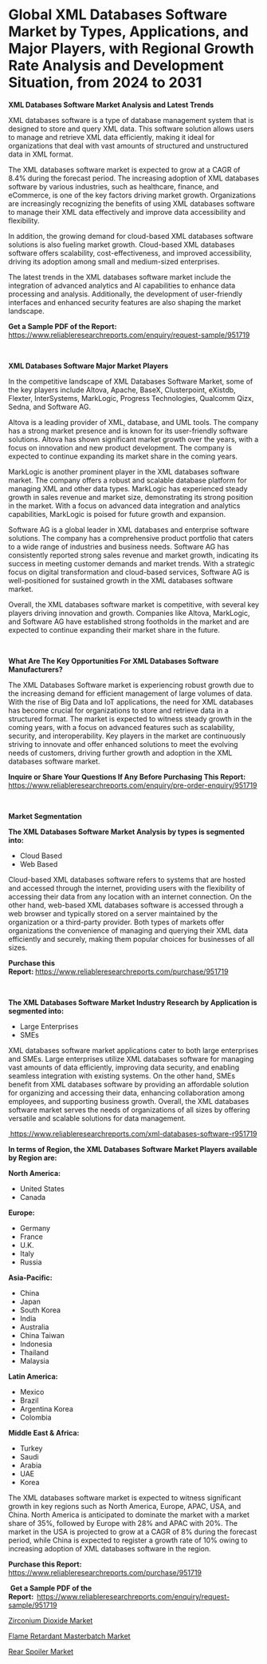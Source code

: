<p><h1>Global XML Databases Software Market by Types, Applications, and Major Players, with Regional Growth Rate Analysis and Development Situation, from 2024 to 2031</h1></p><p><strong>XML Databases Software Market Analysis and Latest Trends</strong></p>
<p><p>XML databases software is a type of database management system that is designed to store and query XML data. This software solution allows users to manage and retrieve XML data efficiently, making it ideal for organizations that deal with vast amounts of structured and unstructured data in XML format.</p><p>The XML databases software market is expected to grow at a CAGR of 8.4% during the forecast period. The increasing adoption of XML databases software by various industries, such as healthcare, finance, and eCommerce, is one of the key factors driving market growth. Organizations are increasingly recognizing the benefits of using XML databases software to manage their XML data effectively and improve data accessibility and flexibility.</p><p>In addition, the growing demand for cloud-based XML databases software solutions is also fueling market growth. Cloud-based XML databases software offers scalability, cost-effectiveness, and improved accessibility, driving its adoption among small and medium-sized enterprises.</p><p>The latest trends in the XML databases software market include the integration of advanced analytics and AI capabilities to enhance data processing and analysis. Additionally, the development of user-friendly interfaces and enhanced security features are also shaping the market landscape.</p></p>
<p><strong>Get a Sample PDF of the Report:&nbsp;</strong> <a href="https://www.reliableresearchreports.com/enquiry/request-sample/951719">https://www.reliableresearchreports.com/enquiry/request-sample/951719</a></p>
<p>&nbsp;</p>
<p><strong>XML Databases Software Major Market Players</strong></p>
<p><p>In the competitive landscape of XML Databases Software Market, some of the key players include Altova, Apache, BaseX, Clusterpoint, eXistdb, Flexter, InterSystems, MarkLogic, Progress Technologies, Qualcomm Qizx, Sedna, and Software AG.</p><p>Altova is a leading provider of XML, database, and UML tools. The company has a strong market presence and is known for its user-friendly software solutions. Altova has shown significant market growth over the years, with a focus on innovation and new product development. The company is expected to continue expanding its market share in the coming years.</p><p>MarkLogic is another prominent player in the XML databases software market. The company offers a robust and scalable database platform for managing XML and other data types. MarkLogic has experienced steady growth in sales revenue and market size, demonstrating its strong position in the market. With a focus on advanced data integration and analytics capabilities, MarkLogic is poised for future growth and expansion.</p><p>Software AG is a global leader in XML databases and enterprise software solutions. The company has a comprehensive product portfolio that caters to a wide range of industries and business needs. Software AG has consistently reported strong sales revenue and market growth, indicating its success in meeting customer demands and market trends. With a strategic focus on digital transformation and cloud-based services, Software AG is well-positioned for sustained growth in the XML databases software market.</p><p>Overall, the XML databases software market is competitive, with several key players driving innovation and growth. Companies like Altova, MarkLogic, and Software AG have established strong footholds in the market and are expected to continue expanding their market share in the future.</p></p>
<p>&nbsp;</p>
<p><strong>What Are The Key Opportunities For XML Databases Software Manufacturers?</strong></p>
<p><p>The XML Databases Software market is experiencing robust growth due to the increasing demand for efficient management of large volumes of data. With the rise of Big Data and IoT applications, the need for XML databases has become crucial for organizations to store and retrieve data in a structured format. The market is expected to witness steady growth in the coming years, with a focus on advanced features such as scalability, security, and interoperability. Key players in the market are continuously striving to innovate and offer enhanced solutions to meet the evolving needs of customers, driving further growth and adoption in the XML databases software market.</p></p>
<p><strong>Inquire or Share Your Questions If Any Before Purchasing This Report:</strong> <a href="https://www.reliableresearchreports.com/enquiry/pre-order-enquiry/951719">https://www.reliableresearchreports.com/enquiry/pre-order-enquiry/951719</a></p>
<p>&nbsp;</p>
<p><strong>Market Segmentation</strong></p>
<p><strong>The XML Databases Software Market Analysis by types is segmented into:</strong></p>
<p><ul><li>Cloud Based</li><li>Web Based</li></ul></p>
<p><p>Cloud-based XML databases software refers to systems that are hosted and accessed through the internet, providing users with the flexibility of accessing their data from any location with an internet connection. On the other hand, web-based XML databases software is accessed through a web browser and typically stored on a server maintained by the organization or a third-party provider. Both types of markets offer organizations the convenience of managing and querying their XML data efficiently and securely, making them popular choices for businesses of all sizes.</p></p>
<p><strong>Purchase this Report:&nbsp;</strong><a href="https://www.reliableresearchreports.com/purchase/951719">https://www.reliableresearchreports.com/purchase/951719</a></p>
<p>&nbsp;</p>
<p><strong>The XML Databases Software Market Industry Research by Application is segmented into:</strong></p>
<p><ul><li>Large Enterprises</li><li>SMEs</li></ul></p>
<p><p>XML databases software market applications cater to both large enterprises and SMEs. Large enterprises utilize XML databases software for managing vast amounts of data efficiently, improving data security, and enabling seamless integration with existing systems. On the other hand, SMEs benefit from XML databases software by providing an affordable solution for organizing and accessing their data, enhancing collaboration among employees, and supporting business growth. Overall, the XML databases software market serves the needs of organizations of all sizes by offering versatile and scalable solutions for data management.</p></p>
<p><a href="https://www.reliableresearchreports.com/xml-databases-software-r951719">&nbsp;https://www.reliableresearchreports.com/xml-databases-software-r951719</a></p>
<p><strong>In terms of Region, the XML Databases Software Market Players available by Region are:</strong></p>
<p>
    <p> <strong> North America: </strong>
        <ul>
            <li>United States</li>
            <li>Canada</li>
        </ul>
        </p> 
    <p> <strong> Europe: </strong>
        <ul>
            <li>Germany</li>
            <li>France</li>
            <li>U.K.</li>
            <li>Italy</li>
            <li>Russia</li>
        </ul>
        </p> 
    <p> <strong> Asia-Pacific: </strong>
        <ul>
            <li>China</li>
            <li>Japan</li>
            <li>South Korea</li>
            <li>India</li>
            <li>Australia</li>
            <li>China Taiwan</li>
            <li>Indonesia</li>
            <li>Thailand</li>
            <li>Malaysia</li>
        </ul>
        </p> 
    <p> <strong> Latin America: </strong>
        <ul>
            <li>Mexico</li>
            <li>Brazil</li>
            <li>Argentina Korea</li>
            <li>Colombia</li>
        </ul>
        </p> 
    <p> <strong> Middle East & Africa: </strong>
        <ul>
            <li>Turkey</li>
            <li>Saudi</li>
            <li>Arabia</li>
            <li>UAE</li>
            <li>Korea</li>
        </ul>
    </p>
    </p>
<p><p>The XML databases software market is expected to witness significant growth in key regions such as North America, Europe, APAC, USA, and China. North America is anticipated to dominate the market with a market share of 35%, followed by Europe with 28% and APAC with 20%. The market in the USA is projected to grow at a CAGR of 8% during the forecast period, while China is expected to register a growth rate of 10% owing to increasing adoption of XML databases software in the region.</p></p>
<p><strong>Purchase this Report: </strong><a href="https://www.reliableresearchreports.com/purchase/951719">https://www.reliableresearchreports.com/purchase/951719</a></p>
<p>&nbsp;<strong>Get a Sample PDF of the Report:&nbsp;&nbsp;</strong><a href="https://www.reliableresearchreports.com/enquiry/request-sample/951719">https://www.reliableresearchreports.com/enquiry/request-sample/951719</a></p>
<p><strong></strong></p>
<p><p><a href="https://www.linkedin.com/pulse/zirconium-dioxide-market-goal-estimating-size-future-growth-46bfc?trackingId=3dQ5TUBs9Mi21sfWpoDR3A%3D%3D">Zirconium Dioxide Market</a></p><p><a href="https://www.linkedin.com/pulse/flame-retardant-masterbatch-market-research-report-key-successful-jjj3c?trackingId=GsV9Bcwk0TUMDCaJk6dCDQ%3D%3D">Flame Retardant Masterbatch Market</a></p><p><a href="https://www.linkedin.com/pulse/rear-spoiler-market-growth-trends-covid-19-impact-forecasts-jw01c?trackingId=sbuhxV8LI5fj5%2FvZJwsjUg%3D%3D">Rear Spoiler Market</a></p></p>